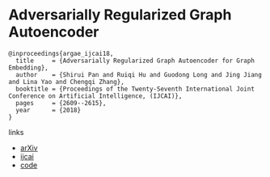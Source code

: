 #  Adversarially Regularized Graph Autoencoder

```
@inproceedings{argae_ijcai18,
  title     = {Adversarially Regularized Graph Autoencoder for Graph Embedding},
  author    = {Shirui Pan and Ruiqi Hu and Guodong Long and Jing Jiang and Lina Yao and Chengqi Zhang},
  booktitle = {Proceedings of the Twenty-Seventh International Joint Conference on Artificial Intelligence, (IJCAI)},            
  pages     = {2609--2615},
  year      = {2018}
}
```

links
- [arXiv](https://arxiv.org/abs/1802.04407)
- [ijcai](https://www.ijcai.org/proceedings/2018/0362)
- [code](https://github.com/Ruiqi-Hu/ARGA)
